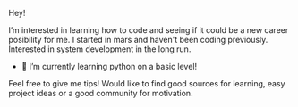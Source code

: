 Hey!

I’m interested in learning how to code and seeing if it could be a new career posibility for me.
I started in mars and haven't been coding previously. Interested in system development in the long run. 

- 🌱 I’m currently learning python on a basic level! 

Feel free to give me tips! Would like to find good sources for learning, easy project ideas or a good community for motivation. 
<!---
Bubbelbad/Bubbelbad is a ✨ special ✨ repository because its `README.md` (this file) appears on your GitHub profile.
You can click the Preview link to take a look at your changes.
--->
